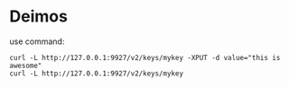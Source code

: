 # Deimos

use command:
```shell
curl -L http://127.0.0.1:9927/v2/keys/mykey -XPUT -d value="this is awesome"
curl -L http://127.0.0.1:9927/v2/keys/mykey
```
